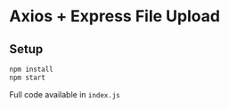 # Axios + Express File Upload

## Setup

```bash
npm install
npm start
```

Full code available in `index.js`
